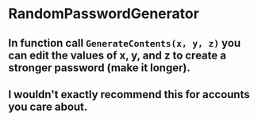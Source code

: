 # RandomPasswordGenerator
 
## In function call ```GenerateContents(x, y, z)``` you can edit the values of x, y, and z to create a stronger password (make it longer). 
## I wouldn't exactly recommend this for accounts you care about.
